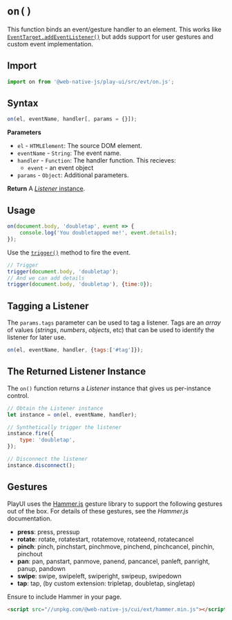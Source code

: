 # `on()`
This function binds an event/gesture handler to an element. This works like [`EventTarget.addEventListener()`](https://developer.mozilla.org/en-US/docs/Web/API/EventTarget/addEventListener) but adds support for user gestures and custom event implementation.

## Import

```js
import on from '@web-native-js/play-ui/src/evt/on.js';
```

## Syntax

```js
on(el, eventName, handler[, params = {}]);
```

**Parameters**
+ `el` - `HTMLElement`: The source DOM element.
+ `eventName` - `String`: The event name.
+ `handler` - `Function`: The handler function. This recieves:
    + `event` - an event object
+ `params` - `Object`: Additional parameters.

**Return**
A [*Listener* instance](#the-returned-listener-instance).

## Usage

```js
on(document.body, 'doubletap', event => {
    console.log('You doubletapped me!', event.details);
});
```

Use the [`trigger()`](/play-ui/v002/api/evt/trigger.md) method to fire the event.

```js
// Trigger
trigger(document.body, 'doubletap');
// And we can add details
trigger(document.body, 'doubletap'), {time:0});
```

## Tagging a Listener

The `params.tags` parameter can be used to tag a listener. Tags are an *array* of values (*strings*, *numbers*, *objects*, etc) that can be used to identify the listener for later use.

```js
on(el, eventName, handler, {tags:['#tag']});
```

## The Returned Listener Instance

The `on()` function returns a *Listener* instance that gives us per-instance control.

```js
// Obtain the Listener instance
let instance = on(el, eventName, handler);

// Synthetically trigger the listener
instance.fire({
    type: 'doubletap',
});

// Disconnect the listener
instance.disconnect();
```

## Gestures
PlayUI uses the [Hammer.js](https://hammerjs.github.io/) gesture library to support the following gestures out of the box. For details of these gestures, see the *Hammer.js* documentation.
+ **press**: press, pressup
+ **rotate**: rotate, rotatestart, rotatemove, rotateend, rotatecancel
+ **pinch**: pinch, pinchstart, pinchmove, pinchend, pinchcancel, pinchin, pinchout
+ **pan**: pan, panstart, panmove, panend, pancancel, panleft, panright, panup, pandown
+ **swipe**: swipe, swipeleft, swiperight, swipeup, swipedown
+ **tap**: tap, (by custom extension: tripletap, doubletap, singletap)

Ensure to include Hammer in your page.

```html
<script src="//unpkg.com/@web-native-js/cui/ext/hammer.min.js"></script>
```